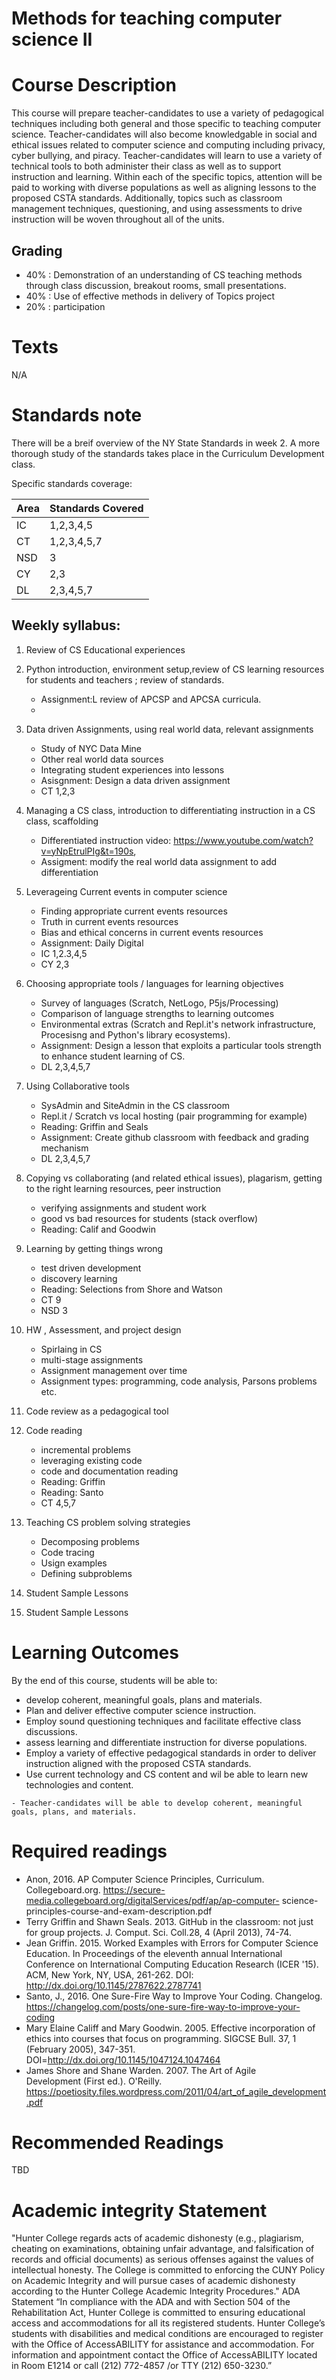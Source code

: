 # Methods for teaching computer science II 

# Course Description

This course will prepare teacher-candidates to use a variety of
pedagogical techniques including both general and those specific to
teaching computer science.  Teacher-candidates will also become
knowledgable in social and ethical issues related to computer science
and computing including privacy, cyber bullying, and
piracy. Teacher-candidates will learn to use a variety of technical
tools to both administer their class as well as to support instruction
and learning.  Within each of the specific topics, attention will be
paid to working with diverse populations as well as aligning lessons
to the proposed CSTA standards. Additionally, topics such as classroom
management techniques, questioning, and using assessments to drive
instruction will be woven throughout all of the units.

## Grading

 - 40% : Demonstration of an understanding of CS teaching methods through class discussion, breakout rooms, small presentations.
 - 40% : Use of effective methods in delivery of Topics project
 - 20% : participation

# Texts

N/A

# Standards note

There will be a breif overview of the NY State Standards in week 2. A
more thorough study of the standards takes place in the Curriculum
Development class.

Specific standards coverage:

| Area | Standards Covered |
|------|-------------------|
| IC   | 1,2,3,4,5         |
| CT   | 1,2,3,4,5,7       |
| NSD  | 3                 |
| CY   | 2,3               |
| DL   | 2,3,4,5,7         |

## Weekly syllabus:

1. Review of CS Educational experiences

1. Python introduction, environment setup,review of CS learning resources for students and teachers ; review of standards.
   - Assignment:L review of APCSP and APCSA curricula.
   - 
   
1. Data driven Assignments, using real world data, relevant assignments
    -  Study of NYC Data Mine
	-  Other real world data sources
	-  Integrating student experiences into lessons
	-  Asisgnment: Design a data driven assignment
	- CT 1,2,3

1. Managing a CS class, introduction to differentiating instruction in a CS class, scaffolding

   - Differentiated instruction video:  https://www.youtube.com/watch?v=yNpEtrulPIg&t=190s,
   - Assigment: modify the real world data assignment to add differentiation


1. Leverageing Current events in computer science 
   - Finding appropriate current events resources
   - Truth in current events resources
   - Bias and ethical concerns in current events resources
   - Assignment: Daily Digital 
   - IC 1,2.3,4,5
   - CY 2,3
1. Choosing appropriate tools / languages for learning objectives
   - Survey of languages (Scratch, NetLogo, P5js/Processing)
   - Comparison of language strengths to learning outcomes
   - Environmental extras (Scratch and Repl.it's network
     infrastructure, Procesisng and Python's library ecosystems).
   - Assignment: Design a lesson that exploits a particular tools
     strength to enhance student learning of CS.
   - DL 2,3,4,5,7
   
1. Using Collaborative tools
   -  SysAdmin and SiteAdmin in the CS classroom 
   -   Repl.it / Scratch vs local hosting (pair programming for example)
   -  Reading: Griffin and Seals
   -  Assignment: Create github classroom with feedback and grading mechanism
   - DL 2,3,4,5,7
   
1. Copying vs collaborating (and related ethical issues), plagarism, getting to the right learning resources, peer instruction
   - verifying assignments and student work 
   - good vs bad resources for students (stack overflow)
   - Reading: Calif and Goodwin

1. Learning by getting things wrong
   - test driven development
   - discovery learning 
   - Reading: Selections from Shore and Watson
   - CT 9
   - NSD 3

1. HW , Assessment, and project design
   - Spirlaing in CS
   - multi-stage assignments
   - Assignment management over time
   - Assignment types: programming, code analysis, Parsons problems etc.
   
1.  Code review as a pedagogical tool

1. Code reading
   -  incremental problems 
   -  leveraging existing code
   -  code and documentation reading
   -  Reading: Griffin
   -  Reading: Santo
   - CT 4,5,7

1. Teaching CS problem solving strategies
   -  Decomposing problems
   -  Code tracing
   -  Usign examples
   -  Defining subproblems 


1. Student Sample Lessons
1. Student Sample Lessons




# Learning Outcomes

By the end of this course, students will be able to:
  - develop coherent, meaningful goals, plans and materials.
  - Plan and deliver effective computer science instruction.
  - Employ sound questioning techniques and facilitate effective class discussions.
   - assess learning and differentiate instruction for diverse populations.
   - Employ a variety of effective pedagogical standards in order to deliver instruction aligned with the proposed CSTA standards.
   - Use current technology and CS content and wil be able to learn new technologies and content.

    - Teacher-candidates will be able to develop coherent, meaningful goals, plans, and materials.

# Required readings

-  Anon, 2016. AP Computer Science Principles, Curriculum. Collegeboard.org. 	https://secure-media.collegeboard.org/digitalServices/pdf/ap/ap-computer- 	science-principles-course-and-exam-description.pdf
-  Terry Griffin and Shawn Seals. 2013. GitHub in the classroom: not just 	for group projects. J. Comput. Sci. Coll.28, 4 (April 2013), 74-74.
- Jean Griffin. 2015. Worked Examples with Errors for Computer Science 	Education. In Proceedings of the eleventh annual International 	Conference on International Computing Education 	Research (ICER '15). ACM, New York, NY, USA, 261-262. DOI: 	http://dx.doi.org/10.1145/2787622.2787741
 -  Santo, J., 2016. One Sure-Fire Way to Improve Your Coding. Changelog.
 https://changelog.com/posts/one-sure-fire-way-to-improve-your-coding
- Mary Elaine Califf and Mary Goodwin. 2005. Effective incorporation of ethics into courses that focus on programming. SIGCSE Bull. 37, 1 (February 2005), 347-351. DOI=http://dx.doi.org/10.1145/1047124.1047464
- James Shore and Shane Warden. 2007. The Art of Agile Development (First ed.). O'Reilly. https://poetiosity.files.wordpress.com/2011/04/art_of_agile_development.pdf

# Recommended Readings
TBD

# Academic integrity Statement
"Hunter College regards acts of academic dishonesty (e.g., plagiarism,
cheating on examinations, obtaining unfair advantage, and
falsification of records and official documents) as serious offenses
against the values of intellectual honesty. The College is committed
to enforcing the CUNY Policy on Academic Integrity and will pursue
cases of academic dishonesty according to the Hunter College Academic
Integrity Procedures."  ADA Statement “In compliance with the ADA and
with Section 504 of the Rehabilitation Act, Hunter College is
committed to ensuring educational access and accommodations for all
its registered students. Hunter College’s students with disabilities
and medical conditions are encouraged to register with the Office of
AccessABILITY for assistance and accommodation. For information and
appointment contact the Office of AccessABILITY located in Room E1214
or call (212) 772-4857 /or TTY (212) 650-3230.”

